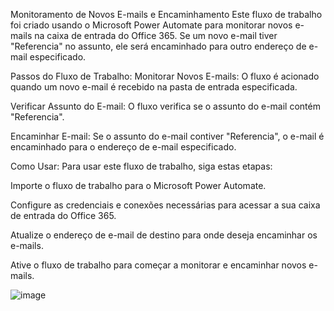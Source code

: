 Monitoramento de Novos E-mails e Encaminhamento
Este fluxo de trabalho foi criado usando o Microsoft Power Automate para monitorar novos e-mails na caixa de entrada do Office 365. Se um novo e-mail tiver "Referencia" no assunto, ele será encaminhado para outro endereço de e-mail especificado.

Passos do Fluxo de Trabalho:
Monitorar Novos E-mails: O fluxo é acionado quando um novo e-mail é recebido na pasta de entrada especificada.

Verificar Assunto do E-mail: O fluxo verifica se o assunto do e-mail contém "Referencia".

Encaminhar E-mail: Se o assunto do e-mail contiver "Referencia", o e-mail é encaminhado para o endereço de e-mail especificado.

Como Usar:
Para usar este fluxo de trabalho, siga estas etapas:

Importe o fluxo de trabalho para o Microsoft Power Automate.

Configure as credenciais e conexões necessárias para acessar a sua caixa de entrada do Office 365.

Atualize o endereço de e-mail de destino para onde deseja encaminhar os e-mails.

Ative o fluxo de trabalho para começar a monitorar e encaminhar novos e-mails.

![image](https://github.com/nielknauan/Workflow.json/assets/116109992/b9311bff-cb55-41ff-bdd5-227b6ceff771)
